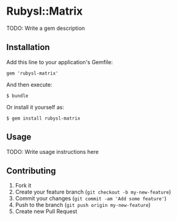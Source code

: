 # Rubysl::Matrix

TODO: Write a gem description

## Installation

Add this line to your application's Gemfile:

    gem 'rubysl-matrix'

And then execute:

    $ bundle

Or install it yourself as:

    $ gem install rubysl-matrix

## Usage

TODO: Write usage instructions here

## Contributing

1. Fork it
2. Create your feature branch (`git checkout -b my-new-feature`)
3. Commit your changes (`git commit -am 'Add some feature'`)
4. Push to the branch (`git push origin my-new-feature`)
5. Create new Pull Request
